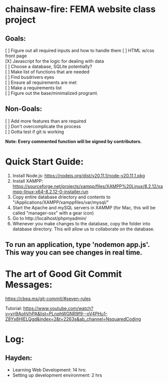 # chainsaw-fire: FEMA website class project

## Goals:
[ ] Figure out all required inputs and how to handle them
[ ] HTML w/css front page\
[X] Javascript for the logic for dealing with data\
[ ] Choose a database, SQLite potentially?\
[ ] Make list of functions that are needed\
[ ] Find busdrivers eyes\
[ ] Ensure all requirements are met\
[ ] Make a requirements list\
[ ] Figure out the base/minimalized program\

## Non-Goals:
[ ] Add more features than are required\
[ ] Don't overcomplicate the process\
[ ] Gotta test if git is working

**Note: Every commented function will be signed by contributors.**

# Quick Start Guide:

1. Install Node.js: https://nodejs.org/dist/v20.11.1/node-v20.11.1.pkg
2. Install XAMPP: https://sourceforge.net/projects/xampp/files/XAMPP%20Linux/8.2.12/xampp-linux-x64-8.2.12-0-installer.run
3. Copy entire database driectory and contents to "/Applications/XAMPP/xamppfiles/var/mysql/" 
4. Start the Apache and mySQL servers in XAMMP (for Mac, this will be called "manager-osx" with a gear icon)
5. Go to http://localhost/phpmyadmin/ 
6. Whenever you make changes to the database, copy the folder into database directory. This will allow us to collaborate on the database.

## To run an application, type 'nodemon app.js'. This way you can see changes in real time.


# The art of Good Git Commit Messages:

https://cbea.ms/git-commit/#seven-rules

Tutorial: https://www.youtube.com/watch?v=vrj9AohVhPA&list=PLnqhWGNR9f9--oV4PHu1-Z8Yx8HlELQgd&index=2&t=2263s&ab_channel=NsquaredCoding

# Log:

## Hayden:

 - Learning Web Development: 14 hrs:
 - Setting up development environment: 2 hrs